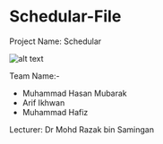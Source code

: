 # Schedular-File

Project Name: Schedular

![alt text](https://github.com/[username]/[reponame]/blob/[branch]/image.jpg?raw=true)

Team Name:-
- Muhammad Hasan Mubarak
- Arif Ikhwan
- Muhammad Hafiz

Lecturer: Dr Mohd Razak bin Samingan
